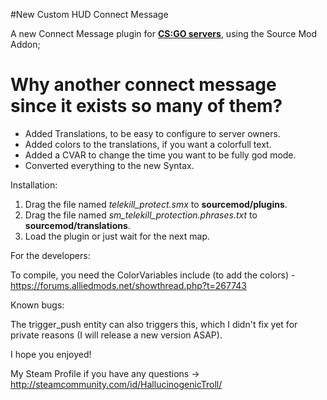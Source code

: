 #New Custom HUD Connect Message

A new Connect Message plugin for <u><b> CS:GO servers</b></u>, using the Source Mod Addon;

<h1>Why another connect message since it exists so many of them?</h1>

<ul>
<li>Added Translations, to be easy to configure to server owners.</li>
<li>Added colors to the translations, if you want a colorfull text.</li>
<li>Added a CVAR to change the time you want to be fully god mode.</li>
<li>Converted everything to the new Syntax.</li>
</ul>


Installation:
<ol>
<li>Drag the file named <i>telekill_protect.smx</i> to <b>sourcemod/plugins</b>.</li>
<li>Drag the file named <i>sm_telekill_protection.phrases.txt</i> to <b>sourcemod/translations</b>.</li>
<li>Load the plugin or just wait for the next map.</li>
</ol>

For the developers:

To compile, you need the ColorVariables include (to add the colors) - https://forums.alliedmods.net/showthread.php?t=267743

Known bugs:

The trigger_push entity can also triggers this, which I didn't fix yet for private reasons (I will release a new version ASAP).

I hope you enjoyed!

My Steam Profile if you have any questions -> http://steamcommunity.com/id/HallucinogenicTroll/
